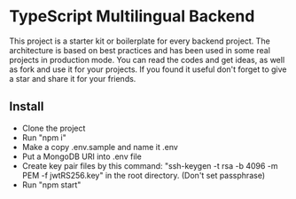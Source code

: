 
# TypeScript Multilingual Backend

This project is a starter kit or boilerplate for every backend project. The architecture is based on best practices and has been used in some real projects in production mode.
You can read the codes and get ideas, as well as fork and use it for your projects.
If you found it useful don't forget to give a star and share it for your friends.

## Install

- Clone the project
- Run "npm i"
- Make a copy .env.sample and name it .env
- Put a MongoDB URI into .env file
- Create key pair files by this command: "ssh-keygen -t rsa -b 4096 -m PEM -f jwtRS256.key" in the root directory. (Don't set passphrase)
- Run "npm start"